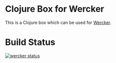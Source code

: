 # Clojure Box for Wercker

This is a Clojure box which can be used for [Wercker].

[wercker]: http://wercker.com/

# Build Status

[![wercker status](https://app.wercker.com/status/8d08cc9bfc0303a6b2455621bd66eca4/m "wercker status")](https://app.wercker.com/project/bykey/8d08cc9bfc0303a6b2455621bd66eca4)
